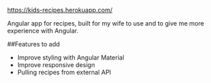 https://kids-recipes.herokuapp.com/

Angular app for recipes, built for my wife to use and to give me more experience with Angular.

##Features to add
 - Improve styling with Angular Material
 - Improve responsive design
 - Pulling recipes from external API
